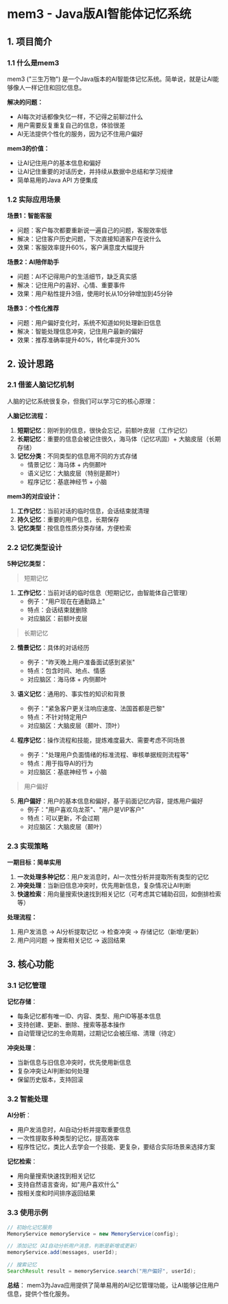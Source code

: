 # mem3 - Java版AI智能体记忆系统

## 1. 项目简介

### 1.1 什么是mem3
mem3 ("三生万物") 是一个Java版本的AI智能体记忆系统。简单说，就是让AI能够像人一样记住和回忆信息。

**解决的问题：**
- AI每次对话都像失忆一样，不记得之前聊过什么
- 用户需要反复重复自己的信息，体验很差
- AI无法提供个性化的服务，因为记不住用户偏好

**mem3的价值：**
- 让AI记住用户的基本信息和偏好
- 让AI记住重要的对话历史，并持续从数据中总结和学习规律
- 简单易用的Java API 方便集成

### 1.2 实际应用场景

**场景1：智能客服**
- 问题：客户每次都要重新说一遍自己的问题，客服效率低
- 解决：记住客户历史问题，下次直接知道客户在说什么
- 效果：客服效率提升60%，客户满意度大幅提升

**场景2：AI陪伴助手**
- 问题：AI不记得用户的生活细节，缺乏真实感
- 解决：记住用户的喜好、心情、重要事件
- 效果：用户粘性提升3倍，使用时长从10分钟增加到45分钟

**场景3：个性化推荐**
- 问题：用户偏好变化时，系统不知道如何处理新旧信息
- 解决：智能处理信息冲突，记住用户最新的偏好
- 效果：推荐准确率提升40%，转化率提升30%

## 2. 设计思路

### 2.1 借鉴人脑记忆机制

人脑的记忆系统很复杂，但我们可以学习它的核心原理：

**人脑记忆流程：**
1. **短期记忆**：刚听到的信息，很快会忘记，前额叶皮层（工作记忆）
2. **长期记忆**：重要的信息会被记住很久，海马体（记忆巩固）+ 大脑皮层（长期存储）
3. **记忆分类**：不同类型的信息用不同的方式存储
   - 情景记忆：海马体 + 内侧颞叶
   - 语义记忆：大脑皮层（特别是颞叶）
   - 程序记忆：基底神经节 + 小脑

**mem3的对应设计：**
1. **工作记忆**：当前对话的临时信息，会话结束就清理
2. **持久记忆**：重要的用户信息，长期保存
3. **记忆类型**：按信息性质分类存储，方便检索

### 2.2 记忆类型设计

**5种记忆类型：**

> 短期记忆

1. **工作记忆**：当前对话的临时信息（短期记忆，由智能体自己管理）
   - 例子："用户现在在通勤路上"
   - 特点：会话结束就删除
   - 对应脑区：前额叶皮层

> 长期记忆

2. **情景记忆**：具体的对话经历
   - 例子："昨天晚上用户准备面试感到紧张"
   - 特点：包含时间、地点、情感
   - 对应脑区：海马体 + 内侧颞叶

3. **语义记忆**：通用的、事实性的知识和背景
   - 例子："紧急客户更关注响应速度、法国首都是巴黎"
   - 特点：不针对特定用户
   - 对应脑区：大脑皮层（颞叶、顶叶）

4. **程序记忆**：操作流程和技能，提炼难度最大、需要考虑不同场景
   - 例子："处理用户负面情绪的标准流程、审核单据规则流程等"
   - 特点：用于指导AI的行为
   - 对应脑区：基底神经节 + 小脑

> 用户偏好
5. **用户偏好**：用户的基本信息和偏好，基于前面记忆内容，提炼用户偏好
   - 例子："用户喜欢乌龙茶"、"用户是VIP客户"
   - 特点：可以更新，不会过期
   - 对应脑区：大脑皮层（颞叶）

### 2.3 实现策略

**一期目标：简单实用**

1. **一次处理多种记忆**：用户发消息时，AI一次性分析并提取所有类型的记忆
2. **冲突处理**：当新旧信息冲突时，优先用新信息，复杂情况让AI判断
3. **快速检索**：用向量搜索快速找到相关记忆（可考虑其它辅助召回，如倒排检索等）

**处理流程：**
1. 用户发消息 → AI分析提取记忆 → 检查冲突 → 存储记忆（新增/更新）
2. 用户问问题 → 搜索相关记忆 → 返回结果

## 3. 核心功能

### 3.1 记忆管理

**记忆存储**：
- 每条记忆都有唯一ID、内容、类型、用户ID等基本信息
- 支持创建、更新、删除、搜索等基本操作
- 自动管理记忆的生命周期，过期记忆会被压缩、清理（待定）

**冲突处理**：
- 当新信息与旧信息冲突时，优先使用新信息
- 复杂冲突让AI判断如何处理
- 保留历史版本，支持回滚

### 3.2 智能处理

**AI分析**：
- 用户发消息时，AI自动分析并提取重要信息
- 一次性提取多种类型的记忆，提高效率
- 程序性记忆，类比人去学会一个技能、更复杂，要结合实际场景来选择方案

**记忆检索**：
- 用向量搜索快速找到相关记忆
- 支持自然语言查询，如"用户喜欢什么"
- 按相关度和时间排序返回结果

### 3.3 使用示例

```java
// 初始化记忆服务
MemoryService memoryService = new MemoryService(config);

// 添加记忆（AI自动分析用户消息，判断是新增或更新）
memoryService.add(messages, userId);

// 搜索记忆
SearchResult result = memoryService.search("用户偏好", userId);

```

**总结**：
mem3为Java应用提供了简单易用的AI记忆管理功能，让AI能够记住用户信息，提供个性化服务。
